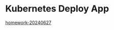# Kubernetes Deploy App

[homework-20240627](https://gitlab.com/dan-it/groups/devops2/homework/-/blob/main/homework-20240627.md)